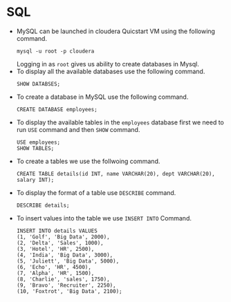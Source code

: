 # SQL

- MySQL can be launched in cloudera Quicstart VM using the following command. 
  ```
  mysql -u root -p cloudera
  ```
  Logging in as `root` gives us ability to create databases in Mysql.
- To display all the available databases use the following command.
  ```
  SHOW DATABSES;
  ```
- To create a database in MySQL use the following command.
  ```
  CREATE DATABASE employees;
  ```
- To display the available tables in the `employees` database first we need to run `USE` command and then `SHOW` command.
  ```
  USE employees;
  SHOW TABLES;
  ```
- To create a tables we use the follwoing command.
  ```
  CREATE TABLE details(id INT, name VARCHAR(20), dept VARCHAR(20), salary INT);
  ```
- To display the format of a table use `DESCRIBE` command.
  ```
  DESCRIBE details;
  ```
- To insert values into the table we use `INSERT INTO` Command.
  ```
  INSERT INTO details VALUES
  (1, 'Golf', 'Big Data', 2000),
  (2, 'Delta', 'Sales', 1000),
  (3, 'Hotel', 'HR', 2500),
  (4, 'India', 'Big Data', 3000),
  (5, 'Juliett', 'Big Data', 5000),
  (6, 'Echo', 'HR', 4500),
  (7, 'Alpha', 'HR', 1500),
  (8, 'Charlie', 'sales', 1750),
  (9, 'Bravo', 'Recruiter', 2250),
  (10, 'Foxtrot', 'Big Data', 2100);  
  ```
